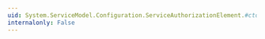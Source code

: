 ```yaml
---
uid: System.ServiceModel.Configuration.ServiceAuthorizationElement.#ctor
internalonly: False
---
```

